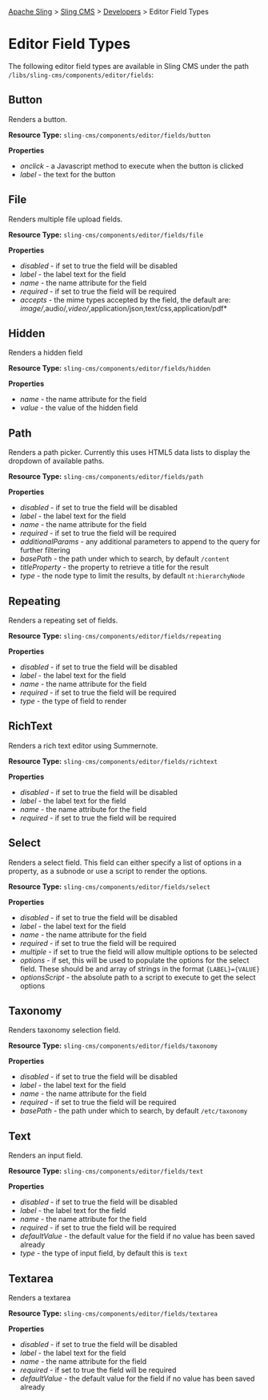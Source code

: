 <!-- Licensed to the Apache Software Foundation (ASF) under one or more contributor 
	license agreements. See the NOTICE file distributed with this work for additional 
	information regarding copyright ownership. The ASF licenses this file to 
	you under the Apache License, Version 2.0 (the "License"); you may not use 
	this file except in compliance with the License. You may obtain a copy of 
	the License at http://www.apache.org/licenses/LICENSE-2.0 Unless required 
	by applicable law or agreed to in writing, software distributed under the 
	License is distributed on an "AS IS" BASIS, WITHOUT WARRANTIES OR CONDITIONS 
	OF ANY KIND, either express or implied. See the License for the specific 
	language governing permissions and limitations under the License. -->
[Apache Sling](https://sling.apache.org) > [Sling CMS](https://github.com/apache/sling-org-apache-sling-app-cms) > [Developers](developers.md) > Editor Field Types

# Editor Field Types

The following editor field types are available in Sling CMS under the path `/libs/sling-cms/components/editor/fields`:

## Button 

Renders a button. 

**Resource Type:** `sling-cms/components/editor/fields/button`

**Properties**

- *onclick* - a Javascript method to execute when the button is clicked
- *label* - the text for the button

## File 

Renders multiple file upload fields.

**Resource Type:** `sling-cms/components/editor/fields/file`

**Properties**

- *disabled* - if set to true the field will be disabled
- *label* - the label text for the field
- *name* - the name attribute for the field
- *required* - if set to true the field will be required
- *accepts* - the mime types accepted by the field, the default are: *image/*,audio/*,video/*,application/json,text/css,application/pdf*

## Hidden

Renders a hidden field

**Resource Type:** `sling-cms/components/editor/fields/hidden`

**Properties**

- *name* - the name attribute for the field
- *value* - the value of the hidden field

## Path

Renders a path picker. Currently this uses HTML5 data lists to display the dropdown of available paths.

**Resource Type:** `sling-cms/components/editor/fields/path`

**Properties**

- *disabled* - if set to true the field will be disabled
- *label* - the label text for the field
- *name* - the name attribute for the field
- *required* - if set to true the field will be required
- *additionalParams* - any additional parameters to append to the query for further filtering
- *basePath* - the path under which to search, by default `/content`
- *titleProperty* - the property to retrieve a title for the result 
- *type* - the node type to limit the results, by default `nt:hierarchyNode`

## Repeating

Renders a repeating set of fields.

**Resource Type:** `sling-cms/components/editor/fields/repeating`

**Properties**

- *disabled* - if set to true the field will be disabled
- *label* - the label text for the field
- *name* - the name attribute for the field
- *required* - if set to true the field will be required
- *type* - the type of field to render

## RichText

Renders a rich text editor using Summernote.

**Resource Type:** `sling-cms/components/editor/fields/richtext`

**Properties**

- *disabled* - if set to true the field will be disabled
- *label* - the label text for the field
- *name* - the name attribute for the field
- *required* - if set to true the field will be required

## Select

Renders a select field. This field can either specify a list of options in a property, as a subnode or use a script to render the options.

**Resource Type:** `sling-cms/components/editor/fields/select`

**Properties**

- *disabled* - if set to true the field will be disabled
- *label* - the label text for the field
- *name* - the name attribute for the field
- *required* - if set to true the field will be required
- *multiple* - if set to true the field will allow multiple options to be selected
- *options* - if set, this will be used to populate the options for the select field. These should be and array of strings in the format `{LABEL}={VALUE}`
- *optionsScript* - the absolute path to a script to execute to get the select options

## Taxonomy

Renders taxonomy selection field.

**Resource Type:** `sling-cms/components/editor/fields/taxonomy`

**Properties**

- *disabled* - if set to true the field will be disabled
- *label* - the label text for the field
- *name* - the name attribute for the field
- *required* - if set to true the field will be required
- *basePath* - the path under which to search, by default `/etc/taxonomy`

## Text

Renders an input field.

**Resource Type:** `sling-cms/components/editor/fields/text`

**Properties**

- *disabled* - if set to true the field will be disabled
- *label* - the label text for the field
- *name* - the name attribute for the field
- *required* - if set to true the field will be required
- *defaultValue* - the default value for the field if no value has been saved already
- *type* - the type of input field, by default this is `text`


## Textarea

Renders a textarea

**Resource Type:** `sling-cms/components/editor/fields/textarea`

**Properties**

- *disabled* - if set to true the field will be disabled
- *label* - the label text for the field
- *name* - the name attribute for the field
- *required* - if set to true the field will be required
- *defaultValue* - the default value for the field if no value has been saved already